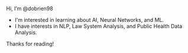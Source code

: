 Hi, I’m @dobrien98
- I'm interested in learning about AI, Neural Networks, and ML.
- I have interests in NLP, Law System Analysis, and Public Health Data Analysis.  
  
Thanks for reading!
